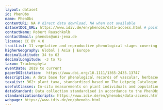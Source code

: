 ```yaml
---
layout: dataset
id: PhenObs
name: PhenObs
contentURL: NA # direct data download, NA when not available
datasetDOI_URL: https://www.idiv.de/en/phenobs/data-access.html # points to human readable landing page
contactName: Robert Rauschkolb
contactEmail: phenobs@uni-jena.de
license: CC BY 4.0
traitList: 11 vegetative and reproductive phenological stages covering the seasonal life cycle of herbaceous species
higherGeography: Global | Asia | Europe
decimalLatitude: 34 to 63
decimalLongitude: -3 to 75
taxon: Tracheophyta
eventDate: 2019 to current
paperDOIcitation:  https://www.doi.org/10.1111/1365-2435.13747
description: A data base for phenological records of vascular, herbaceous plant species collected in botanical gardens including 11 phenological stages ("Initial growth", "Onset of leaf unfolding", "Onset of flowering", "Peak of flowering", "End of flowering", "Flowering duration", "Onset of fruiting", "End of fruiting", "Onset of senescence", "Peak of senescence", "End of senescence").
taxaList: 362+ plant taxa, standardized based on The Leipzig Catalogue of Vascular Plants
usefulClasses: In-situ measurements on plant individuals and populations
dataStandard: Data collection standardised in accordance to the PhenObs protocol (https://www.doi.org/10.1111/1365-2435.13747); standardization of taxonomy based on LCVP (https://www.nature.com/articles/s41597-020-00702-z)
standardizationScripts: https://www.idiv.de/en/phenobs/data-access.html
webpage: https://www.idiv.de/en/phenobs.html
---
```

